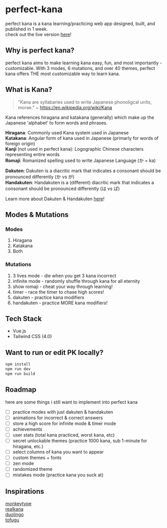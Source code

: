 # perfect-kana

perfect kana is a kana learning/practicing web app designed, built, and published in 1 week. <br> check out the live version [here](www.perfect-kana.com)!

## Why is perfect kana?
perfect kana aims to make learning kana easy, fun, and most importantly - customizable. With 3 modes, 6 mutations, and over 40 themes, perfect kana offers THE most customizable way to learn kana.

## What is Kana?
>"Kana are syllabaries used to write Japanese phonoligcal units, morae."
~ https://en.wikipedia.org/wiki/Kana  <br>

Kana references hiragana and katakana (generally) which make up the Japanese 'alphabet' to form words and phrases.

**Hiragana**: Commonly used Kana system used in Japanese <br>
**Katakana**: Angular form of kana used in Japanese (primarly for words of foreign origin) <br>
**Kanji** (not used in perfect kana): Logographic Chinese characters representing entire words <br>
**Romaji**: Romanized spelling used to write Japanese Language (か = ka) <br>

**Dakuten**: Dakuten is a diacritic mark that indicates a consonant should be pronounced differently (か vs が) <br>
**Handakuten**: Handakuten is a (different) diacritic mark that indicates a consonant should be pronounced differently (は vs ぱ) <br>

Learn more about Dakuten & Handakuten [here](https://preply.com/en/blog/hiragana/#:~:text=Dakuten%20and%20handakuten%20are%20little,%E2%80%9C%E3%81%8C%E2%80%9D%20(ga).)!


## Modes & Mutations
### Modes
1. Hiragana
2. Katakana
3. Both

### Mutations
1. 3 lives mode - die when you get 3 kana incorrect
2. infinite mode - randomly shuffle through kana for all eternity
3. show romaji - cheat your way through learning!
4. timer - race the timer to chase high scores!
5. dakuten - practice kana modifiers
6. handakuten - practice MORE kana modifiers!

## Tech Stack
- Vue.js
- Tailwind CSS (4.0)

## Want to run or edit PK locally?

```sh
npm install
npm run dev
npm run build
```

## Roadmap
here are some things i still want to implement into perfect kana
- [ ] practice modes with just dakuten & handakuten
- [ ] animations for incorrect & correct answers
- [ ] store a high score for infinite mode & timer mode
- [ ] achievements
- [ ] user stats (total kana practiced, worst kana, etc)
- [ ] secret unlockable themes (practice 1000 kana, sub 1-minute for hiragana, etc.)
- [ ] select columns of kana you want to appear
- [ ] custom themes + fonts
- [ ] zen mode
- [ ] randomized theme
- [ ] mistakes mode (practice kana you suck at)

## Inspirations
[monkeytype](https://monkeytype.com/) <br>
[realkana](https://realkana.com/) <br>
[duolingo](https://www.duolingo.com/learn) <br>
[tofugu](https://www.tofugu.com/learn-japanese/)
